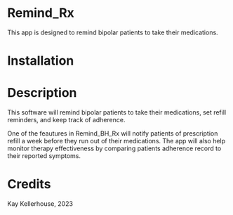 # Remind_Rx
This app is designed to remind bipolar patients to take their medications.

# Installation

# Description
This software will remind bipolar patients to take their medications, set refill reminders, and keep track of adherence. 

One of the feautures in Remind_BH_Rx will notify patients of prescription refill a week before they run out of their medications. The app will also help monitor therapy effectiveness by comparing patients adherence record to their reported symptoms.

# Credits
Kay Kellerhouse, 2023
